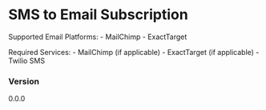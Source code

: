 # SMS to Email Subscription

Supported Email Platforms:
    - MailChimp
    - ExactTarget

Required Services:
    - MailChimp (if applicable)
    - ExactTarget (if applicable)
    - Twilio SMS

### Version
0.0.0

